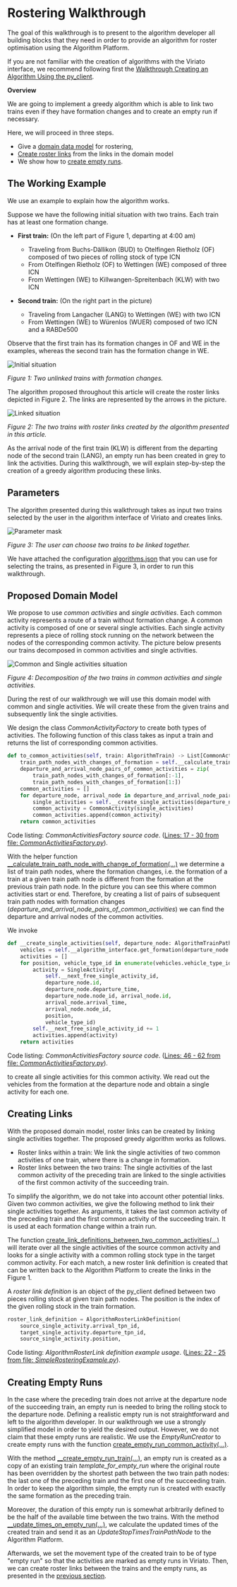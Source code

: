 # Rostering Walkthrough

The goal of this walkthrough is to present to the algorithm developer all building blocks that they need in order to provide an algorithm for roster optimisation using the Algorithm Platform. 

If you are not familiar with the creation of algorithms with the Viriato interface, we recommend following first the
[Walkthrough Creating an Algorithm Using the py_client](../../py_client_usage/dist/py_client_usage.md).

**Overview**

We are going to implement a greedy algorithm which is able to link two trains even if they have formation changes and to create an empty run if necessary.

Here, we will proceed in three steps.
* Give a [domain data model](#proposed-domain-model) for rostering,
* [Create roster links](#creating-links) from the links in the domain model
* We show how to [create empty runs](#creating-empty-runs).


## The Working Example

We use an example to explain how the algorithm works. 
 
Suppose we have the following initial situation with two trains. Each train has at least one formation change.
* **First train:** (On the left part of Figure 1, departing at 4:00 am)
    - Traveling from Buchs-Dällikon (BUD) to Otelfingen Rietholz (OF) composed of two pieces of rolling stock of type ICN
    - From Otelfingen Rietholz (OF) to Wettingen (WE) composed of three ICN
    - From Wettingen (WE) to Killwangen-Spreitenbach (KLW) with two ICN

* **Second train:** (On the right part in the picture)
    - Traveling from Langacher (LANG) to Wettingen (WE) with two ICN
    - From Wettingen (WE) to Würenlos (WUER) composed of two ICN and a RABDe500
    
Observe that the first train has its formation changes in OF and WE in the examples, whereas the second train has the formation change in WE.

![Initial situation](../images/before_links.PNG)

_Figure 1: Two unlinked trains with formation changes._

The algorithm proposed throughout this article will create the roster links depicted in Figure 2. The links are represented by the arrows in the picture.

![Linked situation](../images/after_links.PNG)

_Figure 2: The two trains with roster links created by the algorithm presented in this article._

As the arrival node of the first train (KLW) is different from the departing node of the second train (LANG), an empty run has been created in grey to link the activities.
During this walkthrough, we will explain step-by-step the creation of a greedy algorithm producing these links.

## Parameters
The algorithm presented during this walkthrough takes as input two trains selected by the user in the algorithm interface of Viriato and creates links. 

![Parameter mask](../images/parameter_mask.PNG)

_Figure 3: The user can choose two trains to be linked together._

We have attached the configuration [algorithms.json](../config/algorithms.json) that you can use for selecting 
the trains, as presented in Figure 3, in order to run this walkthrough. 

## Proposed Domain Model

We propose to use _common activities_ and _single activities_. Each common activity represents a route of a train without formation change. A common activity is composed of one or several single activities. Each single activity represents 
a piece of rolling stock running on the network between the nodes of the corresponding common activity. The picture below presents our trains decomposed in common activities and single activities. 

![Common and Single activities situation](../images/common_and_single_actvities.PNG)

_Figure 4: Decomposition of the two trains in common activities and single activities._

During the rest of our walkthrough we will use this domain model with common and single activities. We will create these from the given trains and subsequently link the single activities.

We design the class _CommonActivityFactory_ to create both types of activities. The following function of this class takes as input a train and returns the list of corresponding common activities.

```python
def to_common_activities(self, train: AlgorithmTrain) -> List[CommonActivity]:
    train_path_nodes_with_changes_of_formation = self.__calculate_train_path_node_with_change_of_formation(train)
    departure_and_arrival_node_pairs_of_common_activities = zip(
        train_path_nodes_with_changes_of_formation[:-1],
        train_path_nodes_with_changes_of_formation[1:])
    common_activities = []
    for departure_node, arrival_node in departure_and_arrival_node_pairs_of_common_activities:
        single_activities = self.__create_single_activities(departure_node, arrival_node)
        common_activity = CommonActivity(single_activities)
        common_activities.append(common_activity)
    return common_activities

```
Code listing: _CommonActivitiesFactory source code_. ([Lines: 17 - 30 from file: _CommonActivitiesFactory.py_](../../../walkthroughs/rostering/py/CommonActivitiesFactory.py#L17-L30)).


With the helper function [__calculate_train_path_node_with_change_of_formation(...)](../../../walkthroughs/rostering/py/CommonActivitiesFactory.py#L32) we determine a list of train path nodes, where the formation changes, i.e. the formation of a train at a given train path node is different from the formation at the previous train path node. 
In the picture you can see this where common activities start or end. Therefore, by creating a list of pairs of subsequent train path nodes with formation changes (_departure_and_arrival_node_pairs_of_common_activities_) we can find the departure and arrival nodes of the common activities.

We invoke

```python
def __create_single_activities(self, departure_node: AlgorithmTrainPathNode, arrival_node: AlgorithmTrainPathNode) -> List[SingleActivity]:
    vehicles = self.__algorithm_interface.get_formation(departure_node.formation_id)
    activities = []
    for position, vehicle_type_id in enumerate(vehicles.vehicle_type_ids):
        activity = SingleActivity(
            self.__next_free_single_activity_id,
            departure_node.id,
            departure_node.departure_time,
            departure_node.node_id, arrival_node.id,
            arrival_node.arrival_time,
            arrival_node.node_id,
            position,
            vehicle_type_id)
        self.__next_free_single_activity_id += 1
        activities.append(activity)
    return activities

```
Code listing: _CommonActivitiesFactory source code_. ([Lines: 46 - 62 from file: _CommonActivitiesFactory.py_](../../../walkthroughs/rostering/py/CommonActivitiesFactory.py#L46-L62)).

to create all single activities for this common activity. We read out the vehicles from the formation at the departure node and obtain a single activity for each one.

## Creating Links

With the proposed domain model, roster links can be created by linking single activities together. The proposed greedy algorithm works as follows.

* Roster links within a train: We link the single activities of two common activities of one train, where there is a change in formation.
* Roster links between the two trains: The single activities of the last common activity of the preceding train are linked to the single activities of the first common activity of the succeeding train.

To simplify the algorithm, we do not take into account other potential links. Given two common activities, 
we give the following method to link their single activities together. As arguments, it takes the last common activity of 
the preceding train and the first common activity of the succeeding train. It is used at each formation change within a 
train run.

The function [create_link_definitions_between_two_common_activities(...)](../../../walkthroughs/rostering/py/SimpleRosteringExample.py#L14) will iterate over all the single activities of the source common activity and looks for a single activity with a common rolling stock type in the target common 
activity. For each match, a new roster link definition is created that can be written back to the Algorithm Platform to create the links in the Figure 1. 

A _roster link definition_ is an object of the py_client defined between two pieces rolling stock at given train path nodes. The position is the index of the given rolling stock in the train formation. 

```python
roster_link_definition = AlgorithmRosterLinkDefinition(
    source_single_activity.arrival_tpn_id,
    target_single_activity.departure_tpn_id,
    source_single_activity.position,

```
Code listing: _AlgorithmRosterLink definition example usage_. ([Lines: 22 - 25 from file: _SimpleRosteringExample.py_](../../../walkthroughs/rostering/py/SimpleRosteringExample.py#L22-L25)).


## Creating Empty Runs

In the case where the preceding train does not arrive at the departure node of the succeeding train, an empty run is needed to bring the rolling stock to the departure node. Defining a realistic empty run is not straightforward and left to the algorithm developer. 
In our walkthrough we use a strongly simplified model in order to yield the desired output. However, we do not claim that these empty runs are realistic. We use the _EmptyRunCreator_ to create empty runs with the function [create_empty_run_common_activity(...)](../../../walkthroughs/rostering/py/EmptyRunCreator.py#L25).

With the method [__create_empty_run_train(...)](../../../walkthroughs/rostering/py/EmptyRunCreator.py#L32), an empty run is created as a copy of an existing train _template_for_empty_run_ where the original route has been overridden by the shortest path between the two train path nodes: the last one of the preceding train and the first one of the succeeding train.
In order to keep the algorithm simple, the empty run is created with exactly the same formation as the preceding train.

Moreover, the duration of this empty run is somewhat arbitrarily defined to be the half of the available time between the two trains. With the method [__update_times_on_empty_run(...)](../../../walkthroughs/rostering/py/EmptyRunCreator.py#L51), we calculate the updated times of the created train and send it as an _UpdateStopTimesTrainPathNode_ to the Algorithm Platform.


Afterwards, we set the movement type of the created train to be of type "empty run" so that the activities are marked as empty runs in Viriato. Then, we can create roster links between the trains and the empty runs, as presented in the [previous section](#creating-links).